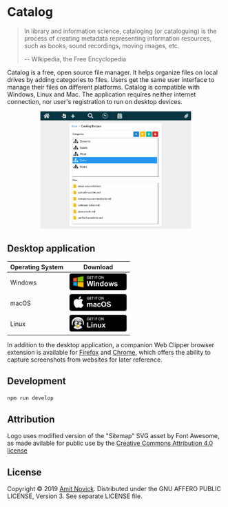# Catalog

> In library and information science, cataloging (or cataloguing) is the process of creating
> metadata representing information resources, such as books, sound recordings, moving images, etc.
>
> -- WIkipedia, the Free Encyclopedia

Catalog is a free, open source file manager. It helps organize files on local drives by adding
categories to files. Users get the same user interface to manage their files on different platforms.
Catalog is compatible with Windows, Linux and Mac. The application requires neither internet
connection, nor user's registration to run on desktop devices.

<div align="center">
  <img src="docs/app-screenshot.png" width="350" alt="Catalog App Screenshot">
</div>

## Desktop application

| Operating System | Download                                                                                                                                                                         |
| ---------------- | -------------------------------------------------------------------------------------------------------------------------------------------------------------------------------- |
| Windows          | <a href='https://github.com/amitnovick/catalog/releases/download/v0.6.23/catalog-setup-0.6.0.exe'><img alt='Get it on Windows' width="134px" src='docs/BadgeWindows.png'/></a>   |
| macOS            | <a href='https://github.com/amitnovick/catalog/releases/download/v0.6.23/Catalog-0.6.0.dmg'><img alt='Get it on macOS' width="134px" src='docs/BadgeMacOS.png'/></a>             |
| Linux            | <a href='https://github.com/amitnovick/catalog/releases/download/v0.6.23/catalog-0.6.0-x86_64.AppImage'><img alt='Get it on Linux' width="134px" src='docs/BadgeLinux.png'/></a> |

In addition to the desktop application, a companion Web Clipper browser extension is available for
[Firefox](https://addons.mozilla.org/en-US/firefox/addon/catalog-web-clipper/) and
[Chrome](https://chrome.google.com/webstore/detail/catalog-web-clipper/oocdimepfbgcmbokkmfcpjmglbcclnlj),
which offers the ability to capture screenshots from websites for later reference.

## Development

```bash
npm run develop
```

## Attribution

Logo uses modified version of the "Sitemap" SVG asset by Font Awesome, as made avilable for public
use by the [Creative Commons Attribution 4.0 license](https://creativecommons.org/licenses/by/4.0/)

## License

Copyright © 2019 [Amit Novick](https://amitnovick.netlify.com/). Distributed under the GNU AFFERO
PUBLIC LICENSE, Version 3. See separate LICENSE file.
